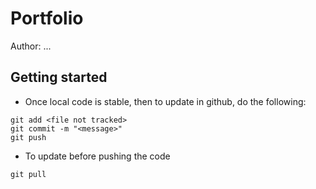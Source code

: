 # Portfolio

Author: ...

## Getting started

* Once local code is stable, then to update in github, do the following:

```
git add <file not tracked>
git commit -m "<message>"
git push
```

* To update before pushing the code

```
git pull
```